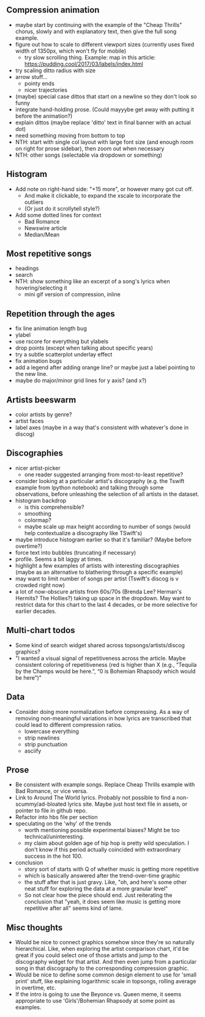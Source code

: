 ## Compression animation
- maybe start by continuing with the example of the "Cheap Thrills" chorus, slowly and with explanatory text, then give the full song example.
- figure out how to scale to different viewport sizes (currently uses fixed width of 1350px, which won't fly for mobile)
    - try slow scrolling thing. Example: map in this article: https://pudding.cool/2017/03/labels/index.html
- try scaling ditto radius with size
- arrow stuff...
    - pointy ends
    - nicer trajectories
- (maybe) special case dittos that start on a newline so they don't look so funny
- integrate hand-holding prose. (Could mayyybe get away with putting it before the animation?)
- explain dittos (maybe replace 'ditto' text in final banner with an actual dot)
- need something moving from bottom to top
- NTH: start with single col layout with large font size (and enough room on right for prose sidebar), then zoom out when necessary
- NTH: other songs (selectable via dropdown or something)

## Histogram
- Add note on right-hand side: "+15 more", or however many got cut off.
    - And make it clickable, to expand the xscale to incorporate the outliers
    - (Or just do it scrollytell style?)
- Add some dotted lines for context
    - Bad Romance
    - Newswire article
    - Median/Mean

## Most repetitive songs
- headings
- search
- NTH: show something like an excerpt of a song's lyrics when hovering/selecting it
    - mini gif version of compression, inline

## Repetition through the ages
- fix line animation length bug
- ylabel
- use rscore for everything but ylabels
- drop points (except when talking about specific years)
- try a subtle scatterplot underlay effect
- fix animation bugs
- add a legend after adding orange line? or maybe just a label pointing to the new line.
- maybe do major/minor grid lines for y axis? (and x?)

## Artists beeswarm
- color artists by genre?
- artist faces
- label axes (maybe in a way that's consistent with whatever's done in discog)

## Discographies
- nicer artist-picker
    - one reader suggested arranging from most-to-least repetitive?
- consider looking at a particular artist's discography (e.g. the Tswift example from Ipython notebook) and talking through some observations, before unleashing the selection of all artists in the dataset.
- histogram backdrop
    - is this comprehensible?
    - smoothing
    - colormap?
    - maybe scale up max height according to number of songs (would help contextualize a discography like TSwift's)
- maybe introduce histogram earlier so that it's familiar? (Maybe before overtime?)
- force text into bubbles (truncating if necessary)
- profile. Seems a bit laggy at times.
- highlight a few examples of artists with interesting discographies (maybe as an alternative to blathering through a specific example)
- may want to limit number of songs per artist (Tswift's discog is v crowded right now)
- a lot of now-obscure artists from 60s/70s (Brenda Lee? Herman's Hermits? The Hollies?) taking up space in the dropdown. May want to restrict data for this chart to the last 4 decades, or be more selective for earlier decades.

## Multi-chart todos
- Some kind of search widget shared across topsongs/artists/discog graphics?
- "I wanted a visual signal of repetitiveness across the article. Maybe consistent coloring of repetitiveness (red is higher than X (e.g., “Tequila by the Champs would be here.”, “0 is Bohemian Rhapsody which would be here”)"

## Data
- Consider doing more normalization before compressing. As a way of removing non-meaningful variations in how lyrics are transcribed that could lead to different compression ratios.
    - lowercase everything
    - strip newlines
    - strip punctuation
    - asciify
    
## Prose
- Be consistent with example songs. Replace Cheap Thrills example with Bad Romance, or vice versa.
- Link to Around The World lyrics. Probably not possible to find a non-scummy/ad-bloated lyrics site. Maybe just host text file in assets, or pointer to file in github repo.
- Refactor into hbs file per section
- speculating on the 'why' of the trends
    - worth mentioning possible experimental biases? Might be too technical/uninteresting.
    - my claim about golden age of hip hop is pretty wild speculation. I don't know if this period actually coincided with extraordinary success in the hot 100.
- conclusion
    - story sort of starts with Q of whether music is getting more repetitive
    - which is basically answered after the trend-over-time graphic
    - the stuff after that is just gravy. Like, "oh, and here's some other neat stuff for exploring the data at a more granular level"
    - So not clear how the piece should end. Just reiterating the conclusion that "yeah, it does seem like music is getting more repetitive after all" seems kind of lame.

## Misc thoughts
- Would be nice to connect graphics somehow since they're so naturally hierarchical. Like, when exploring the artist comparison chart, it'd be great if you could select one of those artists and jump to the discography widget for that artist. And then even jump from a particular song in that discography to the corresponding compression graphic.
- Would be nice to define some common design element to use for 'small print' stuff, like explaining logarithmic scale in topsongs, rolling average in overtime, etc.
- If the intro is going to use the Beyonce vs. Queen meme, it seems appropriate to use 'Girls'/Bohemian Rhapsody at some point as examples.
